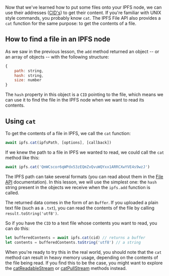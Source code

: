Now that we've learned how to put some files onto your IPFS node, we can use their addresses ([CID's](https://proto.school/#/data-structures/04)) to get their content. If you're familiar with UNIX style commands, you probably know `cat`. The IPFS File API also provides a `cat` function for the same purpose: to get the contents of a file.


## How to find a file in an IPFS node

As we saw in the previous lesson, the `add` method returned an object -- or an array of objects -- with the following structure:

```javascript
{
    path: string,
    hash: string,
    size: number
}
```

The `hash` property in this object is a `CID` pointing to the file, which means we can use it to find the file in the IPFS node when we want to read its contents.

## Using `cat`

To get the contents of a file in IPFS, we call the `cat` function:

```javascript
await ipfs.cat(ipfsPath, [options], [callback])
```

If we knew the path to a file in IPFS we wanted to read, we could call the `cat` method like this:

```javascript
await ipfs.cat('QmWCscor6qWPdx53zEQmZvQvuWQYxx1ARRCXwYVE4s9wzJ')
```


The IPFS path can take several formats (you can read about them in the [File API](https://github.com/ipfs/interface-js-ipfs-core/blob/master/SPEC/FILES.md#cat) documentation). In this lesson, we will use the simplest one: the `hash` string present in the objects we receive when the `ipfs.add` function is called.

The returned data comes in the form of an `Buffer`. If you uploaded a plain text file (such as a `.txt`), you can read the contents of the file by calling `result.toString('utf8')`.

So if you have the `CID` to a text file whose contents you want to read, you can do this:

```javascript
let bufferedContents = await ipfs.cat(cid) // returns a buffer
let contents = bufferedContents.toString('utf8') // a string
```

When you're ready to try this in the real world, you should note that the `cat` method can result in heavy memory usage, depending on the contents of the file being read. If you find this to be the case, you might want to explore the [catReadableStream](https://github.com/ipfs/interface-js-ipfs-core/blob/master/SPEC/FILES.md#catreadablestream) or [catPullStream](https://github.com/ipfs/interface-js-ipfs-core/blob/master/SPEC/FILES.md#catpullstream) methods instead.